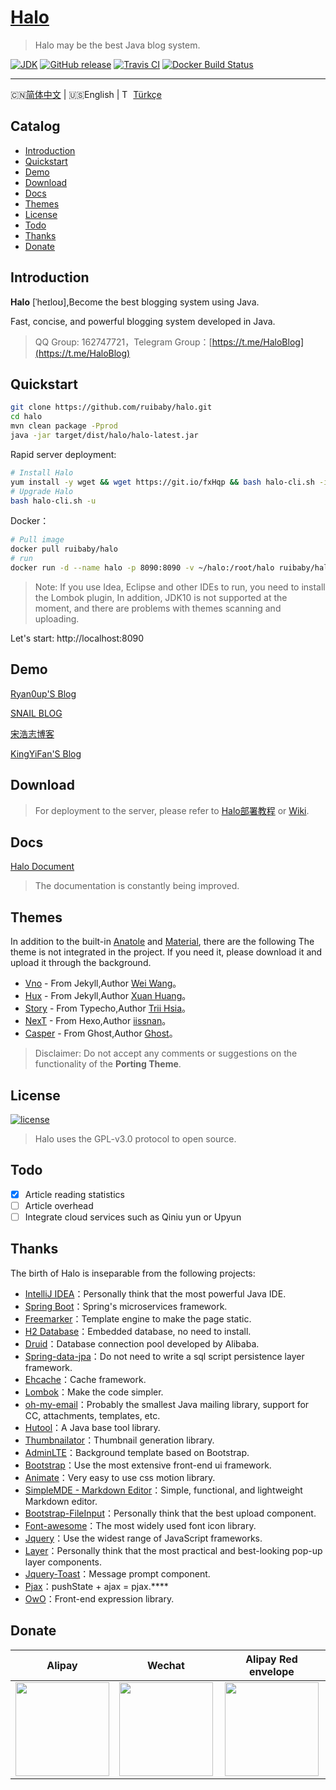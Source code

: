 <h1>
    <a href="#" target="_blank">Halo</a>
</h1>

> Halo may be the best Java blog system.

[![JDK](https://img.shields.io/badge/JDK-1.8-yellow.svg)](#)
[![GitHub release](https://img.shields.io/github/release/ruibaby/halo.svg)](https://github.com/ruibaby/halo/releases)
[![Travis CI](https://img.shields.io/travis/ruibaby/halo.svg)](https://travis-ci.org/ruibaby/halo)
[![Docker Build Status](https://img.shields.io/docker/build/ruibaby/halo.svg)](https://hub.docker.com/r/ruibaby/halo/)

------------------------------
🇨🇳[简体中文](../README.md) | 🇺🇸English | <img src="https://lipis.github.io/flag-icon-css/flags/4x3/tr.svg" alt="Turkish" height="14"/> [Türkçe](./README-tr.md)

## Catalog

- [Introduction](#introduction)
- [Quickstart](#quickstart)
- [Demo](#demo)
- [Download](#download)
- [Docs](#docs)
- [Themes](#themes)
- [License](#license)
- [Todo](#todo)
- [Thanks](#thanks)
- [Donate](#donate)

## Introduction

**Halo** [ˈheɪloʊ],Become the best blogging system using Java.

Fast, concise, and powerful blogging system developed in Java.

> QQ Group: 162747721，Telegram Group：[https://t.me/HaloBlog](https://t.me/HaloBlog)

## Quickstart

```bash
git clone https://github.com/ruibaby/halo.git
cd halo
mvn clean package -Pprod
java -jar target/dist/halo/halo-latest.jar
```

Rapid server deployment:
```bash
# Install Halo
yum install -y wget && wget https://git.io/fxHqp && bash halo-cli.sh -i
# Upgrade Halo
bash halo-cli.sh -u
```

Docker：
```bash
# Pull image
docker pull ruibaby/halo
# run
docker run -d --name halo -p 8090:8090 -v ~/halo:/root/halo ruibaby/halo
```

> Note: If you use Idea, Eclipse and other IDEs to run, you need to install the Lombok plugin, In addition, JDK10 is not supported at the moment, and there are problems with themes scanning and uploading.

Let's start: http://localhost:8090

## Demo

[Ryan0up'S Blog](https://ryanc.cc)

[SNAIL BLOG](https://slogc.cc)

[宋浩志博客](http://songhaozhi.com)

[KingYiFan'S Blog](https://blog.cnbuilder.cn)

## Download

> For deployment to the server, please refer to [Halo部署教程](https://halo-doc.ryanc.cc/installation/) or [Wiki](https://github.com/ruibaby/halo/wiki).

## Docs

[Halo Document](https://halo-doc.ryanc.cc)

> The documentation is constantly being improved.

## Themes

In addition to the built-in [Anatole](https://github.com/hi-caicai/farbox-theme-Anatole) and [Material](https://github.com/viosey/hexo-theme-material), there are the following The theme is not integrated in the project. If you need it, please download it and upload it through the background.
- [Vno](https://github.com/ruibaby/vno-halo) - From Jekyll,Author [Wei Wang](https://onevcat.com/)。
- [Hux](https://github.com/ruibaby/hux-halo) - From Jekyll,Author [Xuan Huang](https://huangxuan.me/)。
- [Story](https://github.com/ruibaby/story-halo) - From Typecho,Author [Trii Hsia](https://yumoe.com/)。
- [NexT](https://github.com/ruibaby/next-halo) - From Hexo,Author [iissnan](https://notes.iissnan.com/)。
- [Casper](https://github.com/ruibaby/casper-halo) - From Ghost,Author [Ghost](https://github.com/TryGhost)。

> Disclaimer: Do not accept any comments or suggestions on the functionality of the **Porting Theme**.

## License

[![license](https://img.shields.io/github/license/ruibaby/halo.svg)](https://github.com/ruibaby/halo/blob/master/LICENSE)

> Halo uses the GPL-v3.0 protocol to open source.

## Todo

- [x] Article reading statistics
- [ ] Article overhead
- [ ] Integrate cloud services such as Qiniu yun or Upyun

## Thanks

The birth of Halo is inseparable from the following projects:

- [IntelliJ IDEA](https://www.jetbrains.com/idea/)：Personally think that the most powerful Java IDE.
- [Spring Boot](https://github.com/spring-projects/spring-boot)：Spring's microservices framework.
- [Freemarker](https://freemarker.apache.org/)：Template engine to make the page static.
- [H2 Database](https://github.com/h2database/h2database)：Embedded database, no need to install.
- [Druid](https://github.com/alibaba/druid)：Database connection pool developed by Alibaba.
- [Spring-data-jpa](https://github.com/spring-projects/spring-data-jpa.git)：Do not need to write a sql script persistence layer framework.
- [Ehcache](http://www.ehcache.org/)：Cache framework.
- [Lombok](https://www.projectlombok.org/)：Make the code simpler.
- [oh-my-email](https://github.com/biezhi/oh-my-email)：Probably the smallest Java mailing library, support for CC, attachments, templates, etc.
- [Hutool](https://github.com/looly/hutool)：A Java base tool library.
- [Thumbnailator](https://github.com/coobird/thumbnailator)：Thumbnail generation library.
- [AdminLTE](https://github.com/almasaeed2010/AdminLTE)：Background template based on Bootstrap.
- [Bootstrap](https://github.com/twbs/bootstrap.git)：Use the most extensive front-end ui framework.
- [Animate](https://github.com/daneden/animate.css.git)：Very easy to use css motion library.
- [SimpleMDE - Markdown Editor](https://github.com/sparksuite/simplemde-markdown-editor)：Simple, functional, and lightweight Markdown editor.
- [Bootstrap-FileInput](https://github.com/kartik-v/bootstrap-fileinput.git)：Personally think that the best upload component.
- [Font-awesome](https://github.com/FortAwesome/Font-Awesome.git)：The most widely used font icon library.
- [Jquery](https://github.com/jquery/jquery.git)：Use the widest range of JavaScript frameworks.
- [Layer](https://github.com/sentsin/layer.git)：Personally think that the most practical and best-looking pop-up layer components.
- [Jquery-Toast](https://github.com/kamranahmedse/jquery-toast-plugin)：Message prompt component.
- [Pjax](https://github.com/defunkt/jquery-pjax.git)：pushState + ajax = pjax.****
- [OwO](https://github.com/DIYgod/OwO)：Front-end expression library.

## Donate

| Alipay  | Wechat  | Alipay Red envelope  |
| :------------: | :------------: | :------------: |
| <img src="https://cdn.ryanc.cc/img/github/donate/alipay.png" width="150"/>  | <img src="https://cdn.ryanc.cc/img/github/donate/wechat.png" width="150" />  | <img src="https://cdn.ryanc.cc/img/github/donate/hongbao.png" width="150" />  |


